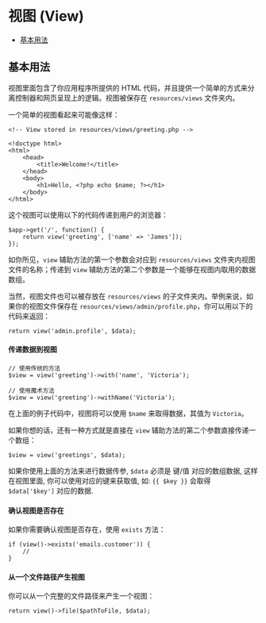 # 视图 (View)

- [基本用法](#basic-usage)

<a name="basic-usage"></a>
## 基本用法

视图里面包含了你应用程序所提供的 HTML 代码，并且提供一个简单的方式来分离控制器和网页呈现上的逻辑。视图被保存在 `resources/views` 文件夹内。

一个简单的视图看起来可能像这样：

	<!-- View stored in resources/views/greeting.php -->

	<!doctype html>
	<html>
		<head>
			<title>Welcome!</title>
		</head>
		<body>
			<h1>Hello, <?php echo $name; ?></h1>
		</body>
	</html>

这个视图可以使用以下的代码传递到用户的浏览器：

	$app->get('/', function() {
		return view('greeting', ['name' => 'James']);
	});

如你所见，`view` 辅助方法的第一个参数会对应到 `resources/views` 文件夹内视图文件的名称；传递到 `view` 辅助方法的第二个参数是一个能够在视图内取用的数据数组。

当然，视图文件也可以被存放在 `resources/views` 的子文件夹内。举例来说，如果你的视图文件保存在 `resources/views/admin/profile.php`，你可以用以下的代码来返回：

	return view('admin.profile', $data);

#### 传递数据到视图

	// 使用传统的方法
	$view = view('greeting')->with('name', 'Victoria');

	// 使用魔术方法
	$view = view('greeting')->withName('Victoria');

在上面的例子代码中，视图将可以使用 `$name` 来取得数据，其值为 `Victoria`。

如果你想的话，还有一种方式就是直接在 `view` 辅助方法的第二个参数直接传递一个数组：

	$view = view('greetings', $data);

如果你使用上面的方法来进行数据传参, `$data` 必须是 键/值 对应的数组数据, 这样在视图里面, 你可以使用对应的键来获取值, 如: `{{ $key }}` 会取得  `$data['$key']` 对应的数据. 

#### 确认视图是否存在

如果你需要确认视图是否存在，使用 `exists` 方法：

	if (view()->exists('emails.customer')) {
		//
	}

#### 从一个文件路径产生视图

你可以从一个完整的文件路径来产生一个视图：

	return view()->file($pathToFile, $data);
